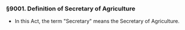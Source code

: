 ### §9001. Definition of Secretary of Agriculture
* In this Act, the term "Secretary" means the Secretary of Agriculture.